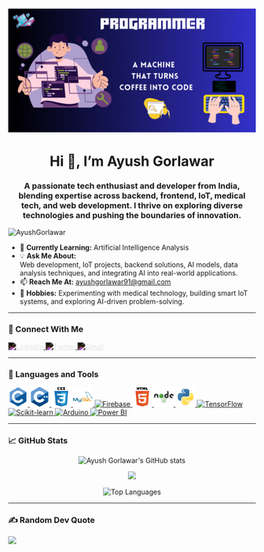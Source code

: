 [![Header](https://github.com/AyushGorlawar/AyushGorlawar/blob/main/PROGRAMMER.gif)](https://ayushgorlawar.io)

<h1 align="center">Hi 👋, I’m Ayush Gorlawar</h1>
<h3 align="center">A passionate tech enthusiast and developer from India, blending expertise across backend, frontend, IoT, medical tech, and web development. I thrive on exploring diverse technologies and pushing the boundaries of innovation.</h3>

<p align="left">
  <img src="https://komarev.com/ghpvc/?username=AyushGorlawar&label=Profile%20views&color=0e75b6&style=flat" alt="AyushGorlawar" />
</p>

- 🌱 **Currently Learning:** Artificial Intelligence Analysis  
- 💡 **Ask Me About:**  
  Web development, IoT projects, backend solutions, AI models, data analysis techniques, and integrating AI into real-world applications.  
- 📫 **Reach Me At:** ayushgorlawar91@gmail.com  
- 🎯 **Hobbies:** Experimenting with medical technology, building smart IoT systems, and exploring AI-driven problem-solving.  

---

### 🤝 Connect With Me  
<p align="left">
  <a href="https://linkedin.com/in/ayushgorlawar" target="_blank">
    <img src="https://encrypted-tbn0.gstatic.com/images?q=tbn:ANd9GcQRZy25qVnXim0IHxSZ9q0eQiW3E-NHXxDjuQ&s" alt="LinkedIn" width="30" height="30" style="filter: invert(100%);" />
  </a>
  <a href="https://twitter.com/ayushgorlawar" target="_blank">
    <img src="https://cdn.jsdelivr.net/npm/simple-icons@v3/icons/twitter.svg" alt="Twitter" width="30" height="30" style="filter: invert(100%);" />
  </a>
  <a href="mailto:ayushgorlawar91@gmail.com" target="_blank">
    <img src="https://uxwing.com/wp-content/themes/uxwing/download/brands-and-social-media/gmail-icon.svg" alt="Gmail" width="30" height="30" style="filter: invert(100%);" />
  </a>
</p>

---

### 🧰 Languages and Tools  
<p align="left">
  <a href="https://www.cprogramming.com/" target="_blank" rel="noreferrer">
    <img src="https://raw.githubusercontent.com/devicons/devicon/master/icons/c/c-original.svg" alt="C" width="40" height="40" />
  </a>
  <a href="https://www.w3schools.com/cpp/" target="_blank" rel="noreferrer">
    <img src="https://raw.githubusercontent.com/devicons/devicon/master/icons/cplusplus/cplusplus-original.svg" alt="C++" width="40" height="40" />
  </a>
  <a href="https://www.w3schools.com/css/" target="_blank" rel="noreferrer">
    <img src="https://raw.githubusercontent.com/devicons/devicon/master/icons/css3/css3-original-wordmark.svg" alt="CSS3" width="40" height="40" />
  </a>
  <a href="https://www.mysql.com/" target="_blank" rel="noreferrer">
    <img src="https://raw.githubusercontent.com/devicons/devicon/master/icons/mysql/mysql-original-wordmark.svg" alt="MySQL" width="40" height="40"/>
  </a>
  <a href="https://firebase.google.com/" target="_blank" rel="noreferrer">
    <img src="https://www.vectorlogo.zone/logos/firebase/firebase-icon.svg" alt="Firebase" width="40" height="40" />
  </a>
  <a href="https://www.w3.org/html/" target="_blank" rel="noreferrer">
    <img src="https://raw.githubusercontent.com/devicons/devicon/master/icons/html5/html5-original-wordmark.svg" alt="HTML5" width="40" height="40" />
  </a>
  <a href="https://nodejs.org" target="_blank" rel="noreferrer">
    <img src="https://raw.githubusercontent.com/devicons/devicon/master/icons/nodejs/nodejs-original-wordmark.svg" alt="Node.js" width="40" height="40" />
  </a>
  <a href="https://www.python.org" target="_blank" rel="noreferrer">
    <img src="https://raw.githubusercontent.com/devicons/devicon/master/icons/python/python-original.svg" alt="Python" width="40" height="40" />
  </a>
  <a href="https://www.tensorflow.org" target="_blank" rel="noreferrer">
    <img src="https://www.vectorlogo.zone/logos/tensorflow/tensorflow-icon.svg" alt="TensorFlow" width="40" height="40" />
  </a>
  <a href="https://scikit-learn.org/" target="_blank" rel="noreferrer">
    <img src="https://upload.wikimedia.org/wikipedia/commons/0/05/Scikit_learn_logo_small.svg" alt="Scikit-learn" width="40" height="40"/>
  </a>
  <a href="https://www.arduino.cc/" target="_blank" rel="noreferrer">
    <img src="https://cdn.worldvectorlogo.com/logos/arduino-1.svg" alt="Arduino" width="40" height="40"/>
  </a>
  <a href="https://powerbi.microsoft.com/" target="_blank" rel="noreferrer">
    <img src="https://www.vectorlogo.zone/logos/microsoft_powerbi/microsoft_powerbi-icon.svg" alt="Power BI" width="40" height="40"/>
  </a>
</p>

---
### 📈 GitHub Stats  

<p align="center">
  <img src="https://github-readme-stats.vercel.app/api?username=AyushGorlawar&show_icons=true&include_all_commits=true&count_private=true&theme=radical" alt="Ayush Gorlawar's GitHub stats" />
</p>
<p align="center">
 <img src="https://github-readme-streak-stats.herokuapp.com/?user=AyushGorlawar&theme=dark&hide_border=false"/>

</p>

<p align="center">
  <img src="https://github-readme-stats.vercel.app/api/top-langs/?username=AyushGorlawar&layout=compact&theme=radical" alt="Top Languages" />
</p>

---
### ✍️ Random Dev Quote
![](https://quotes-github-readme.vercel.app/api?type=horizontal&theme=radical)


